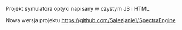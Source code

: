 Projekt symulatora optyki napisany w czystym JS i HTML.

Nowa wersja projektu https://github.com/Salezjanie1/SpectraEngine
